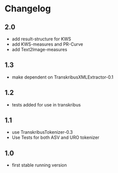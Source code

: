 # Changelog

## 2.0
* add result-structure for KWS
* add KWS-measures and PR-Curve
* add Text2Image-measures


## 1.3
* make dependent on TranskribusXMLExtractor-0.1

## 1.2
* tests added for use in transkribus

## 1.1
* use TranskribusTokenizer-0.3 
* Use Tests for both ASV and URO tokenizer

## 1.0
* first stable running version